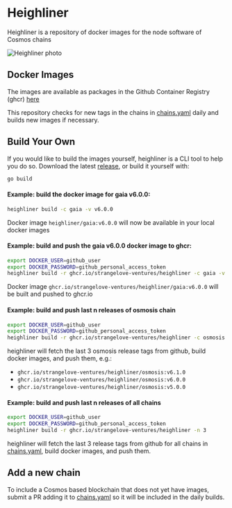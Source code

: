 # Heighliner

Heighliner is a repository of docker images for the node software of Cosmos chains

![Heighliner photo](https://static.wikia.nocookie.net/dune/images/7/72/51mMK0akBOL._AC_SY400_-1.jpg/revision/latest)

## Docker Images

The images are available as packages in the Github Container Registry (ghcr) [here](https://github.com/orgs/strangelove-ventures/packages?repo_name=heighliner)

This repository checks for new tags in the chains in [chains.yaml](./chains.yaml) daily and builds new images if necessary.

## Build Your Own

If you would like to build the images yourself, heighliner is a CLI tool to help you do so.
Download the latest [release](https://github.com/strangelove-ventures/heighliner/releases), or build it yourself with:

```bash
go build
```

#### Example: build the docker image for gaia v6.0.0:

```bash
heighliner build -c gaia -v v6.0.0
```

Docker image `heighliner/gaia:v6.0.0` will now be available in your local docker images

#### Example: build and push the gaia v6.0.0 docker image to ghcr:

```bash
export DOCKER_USER=github_user
export DOCKER_PASSWORD=github_personal_access_token
heighliner build -r ghcr.io/strangelove-ventures/heighliner -c gaia -v v6.0.0
```

Docker image `ghcr.io/strangelove-ventures/heighliner/gaia:v6.0.0` will be built and pushed to ghcr.io

#### Example: build and push last n releases of osmosis chain

```bash
export DOCKER_USER=github_user
export DOCKER_PASSWORD=github_personal_access_token
heighliner build -r ghcr.io/strangelove-ventures/heighliner -c osmosis -n 3
```

heighliner will fetch the last 3 osmosis release tags from github, build docker images, and push them, e.g.:
- `ghcr.io/strangelove-ventures/heighliner/osmosis:v6.1.0`
- `ghcr.io/strangelove-ventures/heighliner/osmosis:v6.0.0`
- `ghcr.io/strangelove-ventures/heighliner/osmosis:v5.0.0`

#### Example: build and push last n releases of all chains

```bash
export DOCKER_USER=github_user
export DOCKER_PASSWORD=github_personal_access_token
heighliner build -r ghcr.io/strangelove-ventures/heighliner -n 3
```

heighliner will fetch the last 3 release tags from github for all chains in [chains.yaml](./chains.yaml), build docker images, and push them.

## Add a new chain

To include a Cosmos based blockchain that does not yet have images, submit a PR adding it to [chains.yaml](./chains.yaml) so it will be included in the daily builds.

